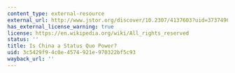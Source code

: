```yaml
---
content_type: external-resource
external_url: http://www.jstor.org/discover/10.2307/4137603?uid=3737496&uid=2129&uid=2&uid=70&uid=4&sid=47698839292137
has_external_license_warning: true
license: https://en.wikipedia.org/wiki/All_rights_reserved
status: ''
title: Is China a Status Quo Power?
uid: 3c5429f9-4c0e-4574-921e-970322bf5c93
wayback_url: ''
---
```

